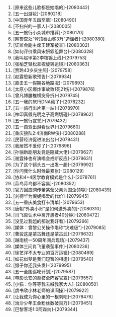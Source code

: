 
1. [原来这些儿歌都是她唱的]-[2080442]
1. [五一出游妆]-[2080218]
1. [中国青年五四奖章]-[2080490]
1. [不扫兴的一家人]-[2080005]
1. [五一旅行小众城市推荐]-[2080170]
1. [网警查处“登顶泰山奖3万”造谣者]-[2080380]
1. [证监会副主席王建军被查]-[2080302]
1. [如何评价乘风宋妍霏组舞台]-[2080328]
1. [我叫赵甲第2李枝锦上线]-[2079753]
1. [张柏芝轻松拿捏旋转运镜]-[2080363]
1. [贾玲43岁庆生照]-[2079758]
1. [赵露思新歌预告]-[2079934]
1. [直击五一假期各地路况]-[2079893]
1. [太原小区爆炸事故致1死21伤]-[2079876]
1. [曾凡博腰椎横突骨折]-[2079745]
1. [五一我的旅行DNA动了]-[2078232]
1. [五一旅行出片第一站]-[2078970]
1. [神印真假光明之子高燃切磋]-[2078962]
1. [五一旅行宣誓]-[2079432]
1. [五一自驾出游看世界]-[2079660]
1. [重庆狼队2:4济南RW侠]-[2080288]
1. [民营经济促进法出台]-[2079431]
1. [我居然不爱你了]-[2079896]
1. [孙俪新剧朋友竟是隐藏大佬]-[2079627]
1. [谢霆锋也有演唱会戒断反应]-[2079631]
1. [为了这个镜头五一出发一趟]-[2079992]
1. [你问我什么时候最紧张]-[2080129]
1. [协和4+4医学教育模式是什么]-[2078761]
1. [蒜鸟蒜鸟都不容易]-[2080352]
1. [官方回应网传董某莹父亲为国企领导]-[2080439]
1. [刘德华为倪妮唱爱的代价]-[2079945]
1. [五一重庆美食打卡清单]-[2079653]
1. [唐朝“外卖小哥”是如何送外卖的]-[2080310]
1. [肖飞否认术中离开患者40分钟]-[2080472]
1. [没见过我姐的都说我好看]-[2079266]
1. [媒体：曾黎公关操作堪称“灾难级”]-[2079085]
1. [曹骏这是蒙古舞还是蒙古武]-[2079632]
1. [越南统一50周年阅兵现场]-[2079437]
1. [媒体三问肖飞董袭莹事件]-[2080236]
1. [徐艺洋不太专业的百万运镜]-[2080469]
1. [如花似梦是我们短暂的相逢]-[2079540]
1. [猴子你还我头发]-[2079995]
1. [五一全国巡吃计划]-[2079587]
1. [电影长安的荔枝全阵容官宣]-[2079557]
1. [小猫：你等等我去喊我家大人]-[2080050]
1. [虞书欣小林老师的课间操]-[2079922]
1. [让我成为你心里的一根刺吧]-[2078476]
1. [治沙少年王金粉丝数破百万]-[2079451]
1. [巴黎客场1:0阿森纳]-[2079344]